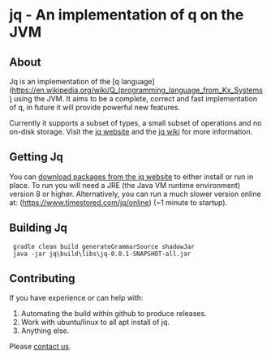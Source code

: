 
# jq - An implementation of q on the JVM

## About

Jq is an implementation of the [q language](https://en.wikipedia.org/wiki/Q_(programming_language_from_Kx_Systems)
using the JVM. It aims to be a complete, correct and fast implementation of q, in future it will provide powerful new features.

Currently it supports a subset of types, a small subset of operations and no on-disk storage. 
Visit the [jq website](https://www.timestored.com/jq) and the [jq wiki](https://github.com/timestored/jq/wiki) for more information.

## Getting Jq

You can  [download packages from the jq website](https://www.timestored.com/jq/download)  to either install or run in place. To run you will need a JRE (the Java VM runtime environment) version 8 or higher.
Alternatively, you can run a much slower version online at: (https://www.timestored.com/jq/online) (~1 minute to startup).


## Building Jq

```
 gradle clean build generateGrammarSource shadowJar
 java -jar jq\build\libs\jq-0.0.1-SNAPSHOT-all.jar
```

## Contributing

If you have experience or can help with:

 1. Automating the build within github to produce releases.
 2. Work with ubuntu/linux to all apt install of jq.
 3. Anything else.

Please [contact us](http://www.timestored.com/contact).


